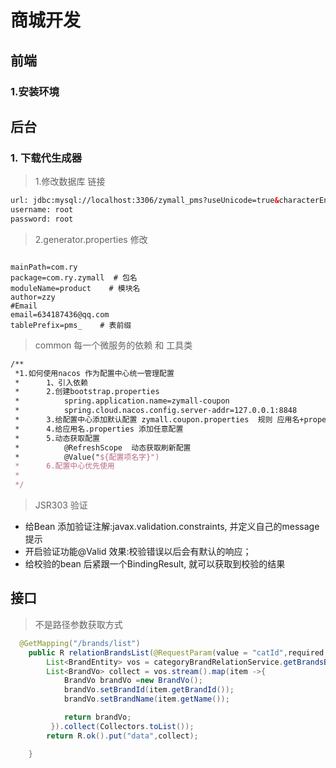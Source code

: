 # 商城开发

## 前端

### 1.安装环境









































































## 后台

### 1. 下载代生成器

> 1.修改数据库 链接 

```xml
url: jdbc:mysql://localhost:3306/zymall_pms?useUnicode=true&characterEncoding=UTF-8&useSSL=false&serverTimezone=Asia/Shanghai
username: root
password: root
```

> 2.generator.properties 修改

```shell

mainPath=com.ry
package=com.ry.zymall  # 包名
moduleName=product    # 模块名
author=zzy
#Email
email=634187436@qq.com
tablePrefix=pms_    # 表前缀
```



> common  每一个微服务的依赖 和 工具类

```tex
/**
 *1.如何使用nacos 作为配置中心统一管理配置
 *      1、引入依赖
 *      2.创建bootstrap.properties
 *          spring.application.name=zymall-coupon
 *          spring.cloud.nacos.config.server-addr=127.0.0.1:8848
 *      3.给配置中心添加默认配置 zymall.coupon.properties  规则 应用名+properites
 *      4.给应用名.properties 添加任意配置
 *      5.动态获取配置
 *          @RefreshScope  动态获取刷新配置
 *          @Value("${配置项名字}")
 *      6.配置中心优先使用
 *
 */
```



> JSR303  验证

* 给Bean 添加验证注解:javax.validation.constraints, 并定义自己的message提示
* 开启验证功能@Valid  效果:校验错误以后会有默认的响应；
* 给校验的bean 后紧跟一个BindingResult, 就可以获取到校验的结果





## 接口 

>  不是路径参数获取方式

```java
  @GetMapping("/brands/list")
    public R relationBrandsList(@RequestParam(value = "catId",required = true) Long catId){
        List<BrandEntity> vos = categoryBrandRelationService.getBrandsByCatId(catId);
        List<BrandVo> collect = vos.stream().map(item ->{
            BrandVo brandVo =new BrandVo();
            brandVo.setBrandId(item.getBrandId());
            brandVo.setBrandName(item.getName());

            return brandVo;
         }).collect(Collectors.toList());
        return R.ok().put("data",collect);

    }
```

